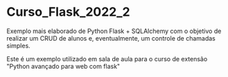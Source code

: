 # Curso_Flask_2022_2

Exemplo mais elaborado de Python Flask + SQLAlchemy com o objetivo de realizar um CRUD de alunos e, eventualmente, um controle de chamadas simples.

Este é um exemplo utilizado em sala de aula para o curso de extensão "Python avançado para web com flask"